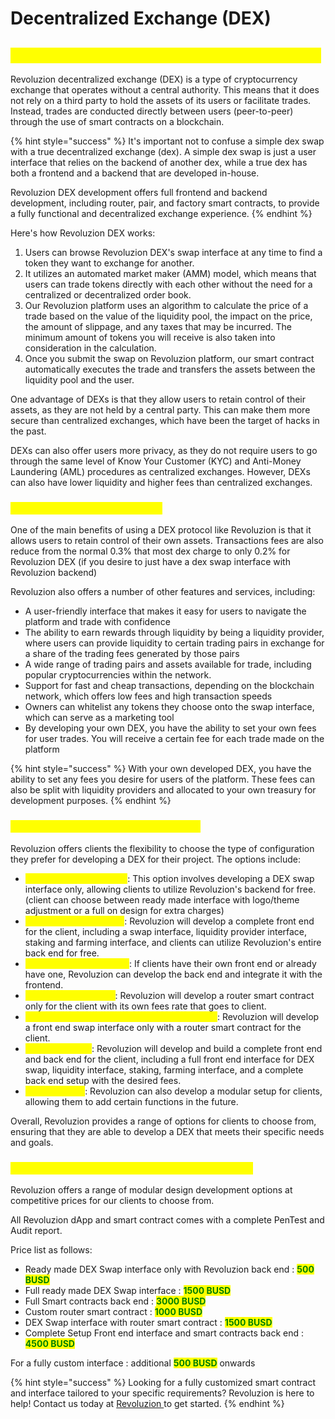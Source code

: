 # Decentralized Exchange (DEX)

## <mark style="color:yellow;">Revoluzion Decentralized Exchange Introduction</mark>

Revoluzion decentralized exchange (DEX) is a type of cryptocurrency exchange that operates without a central authority. This means that it does not rely on a third party to hold the assets of its users or facilitate trades. Instead, trades are conducted directly between users (peer-to-peer) through the use of smart contracts on a blockchain.

{% hint style="success" %}
It's important not to confuse a simple dex swap with a true decentralized exchange (dex). A simple dex swap is just a user interface that relies on the backend of another dex, while a true dex has both a frontend and a backend that are developed in-house.&#x20;

Revoluzion DEX development offers full frontend and backend development, including router, pair, and factory smart contracts, to provide a fully functional and decentralized exchange experience.
{% endhint %}

Here's how Revoluzion DEX works:

1. Users can browse Revoluzion DEX's swap interface at any time to find a token they want to exchange for another.
2. It utilizes an automated market maker (AMM) model, which means that users can trade tokens directly with each other without the need for a centralized or decentralized order book.
3. Our Revoluzion platform uses an algorithm to calculate the price of a trade based on the value of the liquidity pool, the impact on the price, the amount of slippage, and any taxes that may be incurred. The minimum amount of tokens you will receive is also taken into consideration in the calculation.
4. Once you submit the swap on Revoluzion platform, our smart contract automatically executes the trade and transfers the assets between the liquidity pool and the user.

One advantage of DEXs is that they allow users to retain control of their assets, as they are not held by a central party. This can make them more secure than centralized exchanges, which have been the target of hacks in the past.&#x20;

DEXs can also offer users more privacy, as they do not require users to go through the same level of Know Your Customer (KYC) and Anti-Money Laundering (AML) procedures as centralized exchanges. However, DEXs can also have lower liquidity and higher fees than centralized exchanges.

### <mark style="color:yellow;">What Can Revoluzion DEX Do?</mark>

One of the main benefits of using a DEX protocol like Revoluzion is that it allows users to retain control of their own assets. Transactions fees are also reduce from the normal 0.3% that most dex charge to only 0.2% for Revoluzion DEX (if you desire to just have a dex swap interface with Revoluzion backend)

Revoluzion also offers a number of other features and services, including:

* A user-friendly interface that makes it easy for users to navigate the platform and trade with confidence
* The ability to earn rewards through liquidity by being a liquidity provider, where users can provide liquidity to certain trading pairs in exchange for a share of the trading fees generated by those pairs
* A wide range of trading pairs and assets available for trade, including popular cryptocurrencies within the network.
* Support for fast and cheap transactions, depending on the blockchain network, which offers low fees and high transaction speeds
* Owners can whitelist any tokens they choose onto the swap interface, which can serve as a marketing tool
* By developing your own DEX, you have the ability to set your own fees for user trades. You will receive a certain fee for each trade made on the platform

{% hint style="success" %}
With your own developed DEX, you have the ability to set any fees you desire for users of the platform. These fees can also be split with liquidity providers and allocated to your own treasury for development purposes.
{% endhint %}

### <mark style="color:yellow;">Revoluzion DEX Development Process</mark>

Revoluzion offers clients the flexibility to choose the type of configuration they prefer for developing a DEX for their project. The options include:

* <mark style="color:yellow;">DEX Swap interface only</mark>: This option involves developing a DEX swap interface only, allowing clients to utilize Revoluzion's backend for free. (client can choose between ready made interface with logo/theme adjustment or a full on design for extra charges)
* <mark style="color:yellow;">Full DEX Swap interface</mark>: Revoluzion will develop a complete front end for the client, including a swap interface, liquidity provider interface, staking and farming interface, and clients can utilize Revoluzion's entire back end for free.
* <mark style="color:yellow;">Smart contracts backend</mark>: If clients have their own front end or already have one, Revoluzion can develop the back end and integrate it with the frontend.
* <mark style="color:yellow;">Router smart contract</mark>: Revoluzion will develop a router smart contract only for the client with its own fees rate that goes to client.
* <mark style="color:yellow;">DEX Swap interface with router smart contract</mark>: Revoluzion will develop a front end swap interface only with a router smart contract for the client.
* <mark style="color:yellow;">Complete Setup</mark>: Revoluzion will develop and build a complete front end and back end for the client, including a full front end interface for DEX swap, liquidity interface, staking, farming interface, and a complete back end setup with the desired fees.
* <mark style="color:yellow;">Modular setup</mark>: Revoluzion can also develop a modular setup for clients, allowing them to add certain functions in the future.

Overall, Revoluzion provides a range of options for clients to choose from, ensuring that they are able to develop a DEX that meets their specific needs and goals.

### <mark style="color:yellow;">Revoluzion DEX Development Rate & Time Frame</mark>

Revoluzion offers a range of modular design development options at competitive prices for our clients to choose from.&#x20;

All Revoluzion dApp and smart contract comes with a complete PenTest and Audit report.

Price list as follows:

* Ready made DEX Swap interface only with Revoluzion back end : <mark style="color:green;">**500 BUSD**</mark> &#x20;
* Full ready made DEX Swap interface : <mark style="color:green;">**1500 BUSD**</mark>
* Full Smart contracts back end : <mark style="color:green;">**3000 BUSD**</mark>
* Custom router smart contract : <mark style="color:green;">**1000 BUSD**</mark>
* DEX Swap interface with router smart contract  : <mark style="color:green;">**1500 BUSD**</mark>
* Complete Setup Front end interface and smart contracts back end : <mark style="color:green;">**4500 BUSD**</mark>

For a fully custom interface : additional <mark style="color:green;">**500 BUSD**</mark> onwards

{% hint style="success" %}
Looking for a fully customized smart contract and interface tailored to your specific requirements? Revoluzion is here to help! Contact us today at [Revoluzion ](https://t.me/Zackrevoluzion77)to get started.
{% endhint %}
